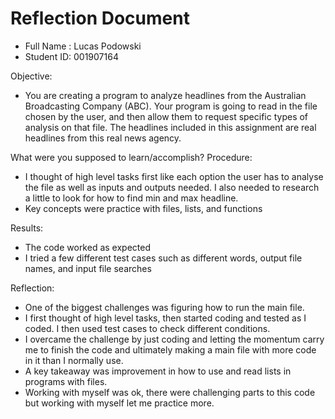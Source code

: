 # Reflection Document

* Full Name :  Lucas Podowski      
* Student ID:  001907164

Objective:  
* You are creating a program to analyze headlines from the Australian Broadcasting Company (ABC).
Your program is going to read in the file chosen by the user, and then allow them to request specific types of analysis on that file.
The headlines included in this assignment are real headlines from this real news agency.

What were you supposed to learn/accomplish?
Procedure:
* I thought of high level tasks first like each option the user has to analyse the file as well as inputs and outputs 
needed. I also needed to research a little to look for how to find min and max headline.
* Key concepts were practice with files, lists, and functions

Results:  
* The code worked as expected
* I tried a few different test cases such as different words, output file names, and input file searches


Reflection:
* One of the biggest challenges was figuring how to run the main file.
* I first thought of high level tasks, then started coding and tested as I coded. I then used test cases 
to check different conditions.
* I overcame the challenge by just coding and letting the momentum carry me to finish the code and ultimately making a
main file with more code in it than I normally use.
* A key takeaway was improvement in how to use and read lists in programs with files.
* Working with myself was ok, there were challenging parts to this code but working with myself let me practice more.



